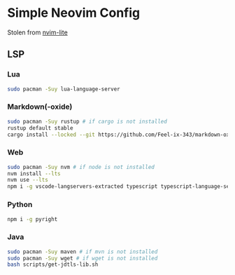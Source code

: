 # Simple Neovim Config

Stolen from [nvim-lite](https://github.com/radleylewis/nvim-lite)

## LSP

### Lua

```bash
sudo pacman -Suy lua-language-server
```

### Markdown(-oxide)

```bash
sudo pacman -Suy rustup # if cargo is not installed
rustup default stable
cargo install --locked --git https://github.com/Feel-ix-343/markdown-oxide.git markdown-oxide
```

### Web

```bash
sudo pacman -Suy nvm # if node is not installed
nvm install --lts
nvm use --lts
npm i -g vscode-langservers-extracted typescript typescript-language-server
```

### Python

```bash
npm i -g pyright
```

### Java

```bash
sudo pacman -Suy maven # if mvn is not installed
sudo pacman -Suy wget # if wget is not installed
bash scripts/get-jdtls-lib.sh
```
